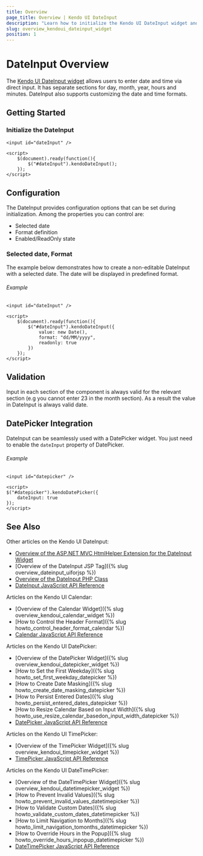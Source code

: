 ```yaml
---
title: Overview
page_title: Overview | Kendo UI DateInput
description: "Learn how to initialize the Kendo UI DateInput widget and configure its options."
slug: overview_kendoui_dateinput_widget
position: 1
---
```


# DateInput Overview

The [Kendo UI DateInput widget](http://demos.telerik.com/kendo-ui/dateinput/index) allows users to enter date and time via direct input. It has separate sections for day, month, year, hours and minutes. DateInput also supports customizing the date and time formats.


## Getting Started

### Initialize the DateInput

    <input id="dateInput" />

    <script>
        $(document).ready(function(){
            $("#dateInput").kendoDateInput();
        });
    </script>


## Configuration

The DateInput provides configuration options that can be set during initialization. Among the properties you can control are:

* Selected date
* Format definition
* Enabled/ReadOnly state

### Selected date, Format

The example below demonstrates how to create a non-editable DateInput with a selected date. The date will be displayed in predefined format.

###### Example

    <input id="dateInput" />

    <script>
        $(document).ready(function(){
            $("#dateInput").kendoDateInput({
                value: new Date(),
                format: "dd/MM/yyyy",
                readonly: true
            })
        });
    </script>


## Validation

Input in each section of the component is always valid for the relevant section (e.g you cannot enter 23 in the month section). As a result the value in DateInput is always valid date.


## DatePicker Integration

DateInput can be seamlessly used with a DatePicker widget. You just need to enable the `dateInput` property of DatePicker.

###### Example
 
    <input id="datepicker" />

    <script>
    $("#datepicker").kendoDatePicker({
        dateInput: true
    });
    </script>



## See Also

Other articles on the Kendo UI DateInput:

* [Overview of the ASP.NET MVC HtmlHelper Extension for the DateInput Widget](/aspnet-mvc/helpers/dateinput/overview)
* [Overview of the DateInput JSP Tag]({% slug overview_dateinput_uiforjsp %})
* [Overview of the DateInput PHP Class](/php/widgets/dateinput/overview)
* [DateInput JavaScript API Reference](/api/javascript/ui/dateinput)

Articles on the Kendo UI Calendar:

* [Overview of the Calendar Widget]({% slug overview_kendoui_calendar_widget %})
* [How to Control the Header Format]({% slug howto_control_header_format_calendar %})
* [Calendar JavaScript API Reference](/api/javascript/ui/calendar)

Articles on the Kendo UI DatePicker:

* [Overview of the DatePicker Widget]({% slug overview_kendoui_datepicker_widget %})
* [How to Set the First Weekday]({% slug howto_set_first_weekday_datepicker %})
* [How to Create Date Masking]({% slug howto_create_date_masking_datepicker %})
* [How to Persist Entered Dates]({% slug howto_persist_entered_dates_datepicker %})
* [How to Resize Calendar Based on Input Width]({% slug howto_use_resize_calendar_basedon_input_width_datepicker %})
* [DatePicker JavaScript API Reference](/api/javascript/ui/datepicker)

Articles on the Kendo UI TimePicker:

* [Overview of the TimePicker Widget]({% slug overview_kendoui_timepicker_widget %})
* [TimePicker JavaScript API Reference](/api/javascript/ui/timepicker)

Articles on the Kendo UI DateTimePicker:

* [Overview of the DateTimePicker Widget]({% slug overview_kendoui_datetimepicker_widget %})
* [How to Prevent Invalid Values]({% slug howto_prevent_invalid_values_datetimepicker %})
* [How to Validate Custom Dates]({% slug howto_validate_custom_dates_datetimepicker %})
* [How to Limit Navigation to Months]({% slug howto_limit_navigation_tomonths_datetimepicker %})
* [How to Override Hours in the Popup]({% slug howto_override_hours_inpopup_datetimepicker %})
* [DateTimePicker JavaScript API Reference](/api/javascript/ui/datetimepicker)